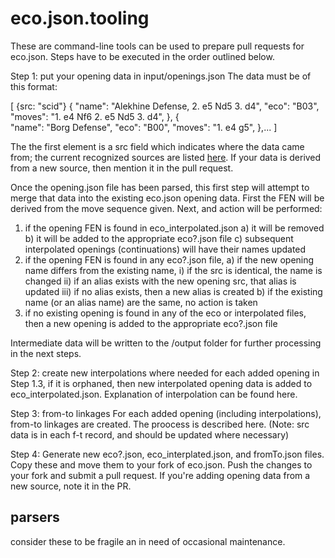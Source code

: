 # eco.json.tooling

These are command-line tools can be used to prepare pull requests for eco.json. Steps have to be executed in the order outlined below.

Step 1: put your opening data in input/openings.json
The data must be of this format:

[
    {src: "scid"}
    {
        "name": "Alekhine Defense, 2. e5 Nd5 3. d4",
        "eco": "B03",
        "moves": "1. e4 Nf6 2. e5 Nd5 3. d4",
    }, 
    {        
        "name": "Borg Defense",
        "eco": "B00",
        "moves": "1. e4 g5",
    },...
]

The the first element is a src field which indicates where the data came from; the current recognized sources are listed [here](https://github.com/hayatbiralem/eco.json/tree/master?tab=readme-ov-file#encyclopedia-of-chess-openings-eco-data). If your data is derived from a new source, then mention it in the pull request.

Once the opening.json file has been parsed, this first step will attempt to merge that data into the existing eco.json opening data. First the FEN will be derived from the move sequence given. Next, and action will be performed:
1) if the opening FEN is found in eco_interpolated.json
    a) it will be removed
    b) it will be added to the appropriate eco?.json file
    c) subsequent interpolated openings (continuations) will have their names updated
2) if the opening FEN is found in any eco?.json file,
    a) if the new opening name differs from the existing name, 
        i) if the src is identical, the name is changed
        ii) if an alias exists with the new opening src, that alias is updated
        iii) if no alias exists, then a new alias is created
    b) if the existing name (or an alias name) are the same, no action is taken
3) if no existing opening is found in any of the eco or interpolated files, then a new opening is added to the appropriate eco?.json file

Intermediate data will be written to the /output folder for further processing in the next steps.

Step 2: create new interpolations where needed
for each added opening in Step 1.3, if it is orphaned, then new interpolated opening data is added to eco_interpolated.json. Explanation of interpolation can be found here.

Step 3: from-to  linkages
For each added opening (including interpolations), from-to linkages are created. The proocess is described here. (Note: src data is in each f-t record, and should be updated where necessary)

Step 4: Generate new eco?.json, eco_interplated.json, and fromTo.json files. Copy these and move them to your fork of eco.json. Push the changes to your fork and submit a pull request. If you're adding opening data from a new source, note it in the PR.

## parsers
consider these to be fragile an in need of occasional maintenance.





